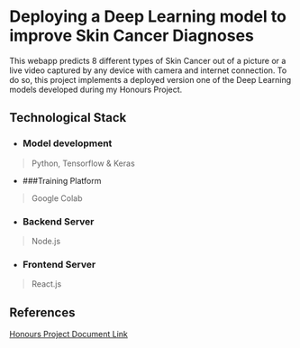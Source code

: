 # Deploying a Deep Learning model to improve Skin Cancer Diagnoses
This webapp predicts 8 different types of Skin Cancer out of a picture or a live video captured by any device with camera and internet connection. To do so, this project implements a deployed version one of the Deep Learning models developed during my Honours Project. 

## Technological Stack
- ### Model development
> Python, Tensorflow & Keras
- ###Training Platform
> Google Colab
- ### Backend Server
> Node.js
- ### Frontend Server
> React.js

## References
[Honours Project Document Link](https://drive.google.com/drive/folders/1rMbBxPldVtLgBgBKuXMSETGYTr_iV3cM)
